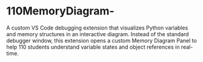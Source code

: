 # 110MemoryDiagram-
A custom VS Code debugging extension that visualizes Python variables and memory structures in an interactive diagram. Instead of the standard debugger window, this extension opens a custom Memory Diagram Panel to help 110 students understand variable states and object references in real-time.
